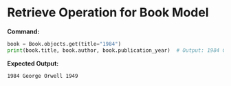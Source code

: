 
# Retrieve Operation for Book Model

**Command:**
```python
book = Book.objects.get(title="1984")
print(book.title, book.author, book.publication_year)  # Output: 1984 George Orwell 1949
```

**Expected Output:**
```
1984 George Orwell 1949
```
